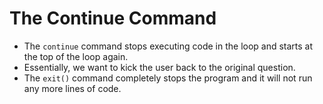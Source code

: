 # The Continue Command
- The `continue` command stops executing code in the loop and starts at the top of the loop again. 
- Essentially, we want to kick the user back to the original question.
- The `exit()` command completely stops the program and it will not run any more lines of code.
